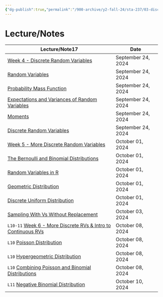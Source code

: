 ```yaml
---
{"dg-publish":true,"permalink":"/900-archive/y2-fall-24/sta-237/03-discrete-random-variables/3-discrete-random-variables/","tags":["#module","#university","stats"],"created":"2024-09-28T19:25:05.000-04:00","updated":"2024-11-24T17:15:10.429-05:00"}
---
```



# Lecture/Notes

<div><table class="dataview table-view-table"><thead class="table-view-thead"><tr class="table-view-tr-header"><th class="table-view-th"><span>Lecture/Note</span><span class="dataview small-text">17</span></th><th class="table-view-th"><span>Date</span></th></tr></thead><tbody class="table-view-tbody"><tr><td><span><a data-tooltip-position="top" aria-label="900 Archive/Y2 Fall 24/STA237/03 Discrete Random Variables/Week 4 - Discrete Random Variables.md" data-href="900 Archive/Y2 Fall 24/STA237/03 Discrete Random Variables/Week 4 - Discrete Random Variables.md" href="900 Archive/Y2 Fall 24/STA237/03 Discrete Random Variables/Week 4 - Discrete Random Variables.md" class="internal-link" target="_blank" rel="noopener nofollow">Week 4 - Discrete Random Variables</a></span></td><td>September 24, 2024</td></tr><tr><td><span><a data-tooltip-position="top" aria-label="900 Archive/Y2 Fall 24/STA237/03 Discrete Random Variables/Random Variables.md" data-href="900 Archive/Y2 Fall 24/STA237/03 Discrete Random Variables/Random Variables.md" href="900 Archive/Y2 Fall 24/STA237/03 Discrete Random Variables/Random Variables.md" class="internal-link" target="_blank" rel="noopener nofollow">Random Variables</a></span></td><td>September 24, 2024</td></tr><tr><td><span><a data-tooltip-position="top" aria-label="900 Archive/Y2 Fall 24/STA237/03 Discrete Random Variables/Probability Mass Function.md" data-href="900 Archive/Y2 Fall 24/STA237/03 Discrete Random Variables/Probability Mass Function.md" href="900 Archive/Y2 Fall 24/STA237/03 Discrete Random Variables/Probability Mass Function.md" class="internal-link" target="_blank" rel="noopener nofollow">Probability Mass Function</a></span></td><td>September 24, 2024</td></tr><tr><td><span><a data-tooltip-position="top" aria-label="900 Archive/Y2 Fall 24/STA237/03 Discrete Random Variables/Expectations and Variances of Random Variables.md" data-href="900 Archive/Y2 Fall 24/STA237/03 Discrete Random Variables/Expectations and Variances of Random Variables.md" href="900 Archive/Y2 Fall 24/STA237/03 Discrete Random Variables/Expectations and Variances of Random Variables.md" class="internal-link" target="_blank" rel="noopener nofollow">Expectations and Variances of Random Variables</a></span></td><td>September 24, 2024</td></tr><tr><td><span><a data-tooltip-position="top" aria-label="900 Archive/Y2 Fall 24/STA237/03 Discrete Random Variables/Moments.md" data-href="900 Archive/Y2 Fall 24/STA237/03 Discrete Random Variables/Moments.md" href="900 Archive/Y2 Fall 24/STA237/03 Discrete Random Variables/Moments.md" class="internal-link" target="_blank" rel="noopener nofollow">Moments</a></span></td><td>September 24, 2024</td></tr><tr><td><span><a data-tooltip-position="top" aria-label="900 Archive/Y2 Fall 24/STA237/03 Discrete Random Variables/Discrete Random Variables.md" data-href="900 Archive/Y2 Fall 24/STA237/03 Discrete Random Variables/Discrete Random Variables.md" href="900 Archive/Y2 Fall 24/STA237/03 Discrete Random Variables/Discrete Random Variables.md" class="internal-link" target="_blank" rel="noopener nofollow">Discrete Random Variables</a></span></td><td>September 24, 2024</td></tr><tr><td><span><a data-tooltip-position="top" aria-label="900 Archive/Y2 Fall 24/STA237/03 Discrete Random Variables/Week 5 - More Discrete Random Variables.md" data-href="900 Archive/Y2 Fall 24/STA237/03 Discrete Random Variables/Week 5 - More Discrete Random Variables.md" href="900 Archive/Y2 Fall 24/STA237/03 Discrete Random Variables/Week 5 - More Discrete Random Variables.md" class="internal-link" target="_blank" rel="noopener nofollow">Week 5 - More Discrete Random Variables</a></span></td><td>October 01, 2024</td></tr><tr><td><span><a data-tooltip-position="top" aria-label="900 Archive/Y2 Fall 24/STA237/03 Discrete Random Variables/The Bernoulli and Binomial Distributions.md" data-href="900 Archive/Y2 Fall 24/STA237/03 Discrete Random Variables/The Bernoulli and Binomial Distributions.md" href="900 Archive/Y2 Fall 24/STA237/03 Discrete Random Variables/The Bernoulli and Binomial Distributions.md" class="internal-link" target="_blank" rel="noopener nofollow">The Bernoulli and Binomial Distributions</a></span></td><td>October 01, 2024</td></tr><tr><td><span><a data-tooltip-position="top" aria-label="900 Archive/Y2 Fall 24/STA237/03 Discrete Random Variables/Random Variables in R.md" data-href="900 Archive/Y2 Fall 24/STA237/03 Discrete Random Variables/Random Variables in R.md" href="900 Archive/Y2 Fall 24/STA237/03 Discrete Random Variables/Random Variables in R.md" class="internal-link" target="_blank" rel="noopener nofollow">Random Variables in R</a></span></td><td>October 01, 2024</td></tr><tr><td><span><a data-tooltip-position="top" aria-label="900 Archive/Y2 Fall 24/STA237/03 Discrete Random Variables/Geometric Distribution.md" data-href="900 Archive/Y2 Fall 24/STA237/03 Discrete Random Variables/Geometric Distribution.md" href="900 Archive/Y2 Fall 24/STA237/03 Discrete Random Variables/Geometric Distribution.md" class="internal-link" target="_blank" rel="noopener nofollow">Geometric Distribution</a></span></td><td>October 01, 2024</td></tr><tr><td><span><a data-tooltip-position="top" aria-label="900 Archive/Y2 Fall 24/STA237/03 Discrete Random Variables/Discrete Uniform Distribution.md" data-href="900 Archive/Y2 Fall 24/STA237/03 Discrete Random Variables/Discrete Uniform Distribution.md" href="900 Archive/Y2 Fall 24/STA237/03 Discrete Random Variables/Discrete Uniform Distribution.md" class="internal-link" target="_blank" rel="noopener nofollow">Discrete Uniform Distribution</a></span></td><td>October 01, 2024</td></tr><tr><td><span><a data-tooltip-position="top" aria-label="900 Archive/Y2 Fall 24/STA237/03 Discrete Random Variables/Sampling With Vs Without Replacement.md" data-href="900 Archive/Y2 Fall 24/STA237/03 Discrete Random Variables/Sampling With Vs Without Replacement.md" href="900 Archive/Y2 Fall 24/STA237/03 Discrete Random Variables/Sampling With Vs Without Replacement.md" class="internal-link" target="_blank" rel="noopener nofollow">Sampling With Vs Without Replacement</a></span></td><td>October 03, 2024</td></tr><tr><td><span> <code class="code-styler-inline">L10-11</code> <a data-tooltip-position="top" aria-label="900 Archive/Y2 Fall 24/STA237/03 Discrete Random Variables/Week 6 - More Discrete RVs &amp; Intro to Continuous RVs.md" data-href="900 Archive/Y2 Fall 24/STA237/03 Discrete Random Variables/Week 6 - More Discrete RVs &amp; Intro to Continuous RVs.md" href="900 Archive/Y2 Fall 24/STA237/03 Discrete Random Variables/Week 6 - More Discrete RVs &amp; Intro to Continuous RVs.md" class="internal-link" target="_blank" rel="noopener nofollow">Week 6 - More Discrete RVs &amp; Intro to Continuous RVs</a></span></td><td>October 08, 2024</td></tr><tr><td><span> <code class="code-styler-inline">L10</code> <a data-tooltip-position="top" aria-label="900 Archive/Y2 Fall 24/STA237/03 Discrete Random Variables/Poisson Distribution.md" data-href="900 Archive/Y2 Fall 24/STA237/03 Discrete Random Variables/Poisson Distribution.md" href="900 Archive/Y2 Fall 24/STA237/03 Discrete Random Variables/Poisson Distribution.md" class="internal-link" target="_blank" rel="noopener nofollow">Poisson Distribution</a></span></td><td>October 08, 2024</td></tr><tr><td><span> <code class="code-styler-inline">L10</code> <a data-tooltip-position="top" aria-label="900 Archive/Y2 Fall 24/STA237/03 Discrete Random Variables/Hypergeometric Distribution.md" data-href="900 Archive/Y2 Fall 24/STA237/03 Discrete Random Variables/Hypergeometric Distribution.md" href="900 Archive/Y2 Fall 24/STA237/03 Discrete Random Variables/Hypergeometric Distribution.md" class="internal-link" target="_blank" rel="noopener nofollow">Hypergeometric Distribution</a></span></td><td>October 08, 2024</td></tr><tr><td><span> <code class="code-styler-inline">L10</code> <a data-tooltip-position="top" aria-label="900 Archive/Y2 Fall 24/STA237/03 Discrete Random Variables/Combining Poisson and Binomial Distributions.md" data-href="900 Archive/Y2 Fall 24/STA237/03 Discrete Random Variables/Combining Poisson and Binomial Distributions.md" href="900 Archive/Y2 Fall 24/STA237/03 Discrete Random Variables/Combining Poisson and Binomial Distributions.md" class="internal-link" target="_blank" rel="noopener nofollow">Combining Poisson and Binomial Distributions</a></span></td><td>October 08, 2024</td></tr><tr><td><span> <code class="code-styler-inline">L11</code> <a data-tooltip-position="top" aria-label="900 Archive/Y2 Fall 24/STA237/03 Discrete Random Variables/Negative Binomial Distribution.md" data-href="900 Archive/Y2 Fall 24/STA237/03 Discrete Random Variables/Negative Binomial Distribution.md" href="900 Archive/Y2 Fall 24/STA237/03 Discrete Random Variables/Negative Binomial Distribution.md" class="internal-link" target="_blank" rel="noopener nofollow">Negative Binomial Distribution</a></span></td><td>October 10, 2024</td></tr></tbody></table></div>
